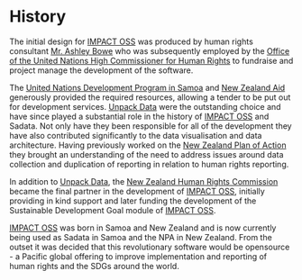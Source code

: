 # History

The initial design for [IMPACT OSS](http://impactoss.org/) was produced by human rights consultant [Mr. Ashley Bowe](https://www.linkedin.com/in/ashley-bowe-a4716019/) who was subsequently employed by the [Office of the United Nations High Commissioner for Human Rights](http://www.ohchr.org/) to fundraise and project manage the development of the software. 

The [United Nations Development Program in Samoa](http://www.ws.undp.org/) and [New Zealand Aid](https://www.mfat.govt.nz/en/aid-and-development/) generously provided the required resources, allowing a tender to be put out for development services. [Unpack Data](http://dumpark.com/) were the outstanding choice and have since played a substantial role in the history of [IMPACT OSS](http://impactoss.org/) and Sadata. Not only have they been responsible for all of the development they have also contributed significantly to the data visualisation and data architecture. Having previously worked on the [New Zealand Plan of Action](http://npa.hrc.co.nz/) they brought an understanding of the need to address issues around data collection and duplication of reporting in relation to human rights reporting. 

In addition to [Unpack Data](http://dumpark.com/), the [New Zealand Human Rights Commission](https://www.hrc.co.nz/) became the final partner in the development of [IMPACT OSS](http://impactoss.org/), initially providing in kind support and later funding the development of the Sustainable Development Goal module of [IMPACT OSS](http://impactoss.org/). 

[IMPACT OSS](http://impactoss.org/) was born in Samoa and New Zealand and is now currently being used as Sadata in Samoa and the NPA in New Zealand. From the outset it was decided that this revolutionary software would be opensource - a Pacific global offering to improve implementation and reporting of human rights and the SDGs around the world. 

